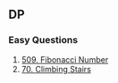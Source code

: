 ## DP

### Easy Questions
1. [509. Fibonacci Number](https://leetcode.com/problems/fibonacci-number/)
2. [70. Climbing Stairs](https://leetcode.com/problems/climbing-stairs/)
